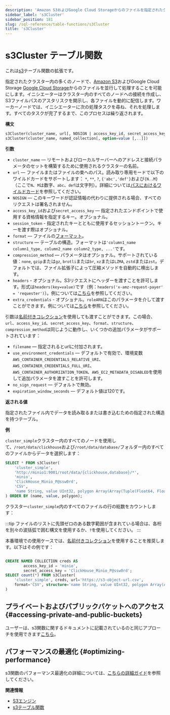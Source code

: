 ```yaml
---
description: 'Amazon S3およびGoogle Cloud Storageからのファイルを指定されたクラスター内の多くのノードで並行して処理できるようにするs3テーブル関数の拡張。'
sidebar_label: 's3Cluster'
sidebar_position: 181
slug: /sql-reference/table-functions/s3Cluster
title: 's3Cluster'
---
```



# s3Cluster テーブル関数

これは[s3](sql-reference/table-functions/s3.md)テーブル関数の拡張です。

指定されたクラスター内の多くのノードで、[Amazon S3](https://aws.amazon.com/s3/)およびGoogle Cloud Storage [Google Cloud Storage](https://cloud.google.com/storage/)からのファイルを並行して処理することを可能にします。イニシエーターはクラスター内のすべてのノードへの接続を作成し、S3ファイルパスのアスタリスクを開示し、各ファイルを動的に配信します。ワーカーノードでは、イニシエーターに次の処理タスクを尋ね、それを処理します。すべてのタスクが完了するまで、このプロセスは繰り返されます。

**構文**

```sql
s3Cluster(cluster_name, url[, NOSIGN | access_key_id, secret_access_key,[session_token]][, format][, structure][, compression_method][, headers][, extra_credentials])
s3Cluster(cluster_name, named_collection[, option=value [,..]])
```

**引数**

- `cluster_name` — リモートおよびローカルサーバーへのアドレスと接続パラメータのセットを構築するために使用されるクラスターの名前。
- `url` — ファイルまたはファイルの束へのパス。読み取り専用モードで以下のワイルドカードをサポートします： `*`, `**`, `?`, `{'abc','def'}`および`{N..M}`（ここで`N`、`M`は数字、`abc`、`def`は文字列）。詳細については[パスにおけるワイルドカード](../../engines/table-engines/integrations/s3.md#wildcards-in-path)を参照してください。
- `NOSIGN` — このキーワードが認証情報の代わりに提供される場合、すべてのリクエストは署名されません。
- `access_key_id`および`secret_access_key` — 指定されたエンドポイントで使用する資格情報を指定するキー。オプショナル。
- `session_token` - 指定されたキーとともに使用するセッショントークン。キーを渡す際はオプショナル。
- `format` — ファイルの[フォーマット](/sql-reference/formats)。
- `structure` — テーブルの構造。フォーマットは`'column1_name column1_type, column2_name column2_type, ...'`です。
- `compression_method` — パラメータはオプショナル。サポートされている値：`none`, `gzip`または`gz`, `brotli`または`br`, `xz`または`LZMA`, `zstd`または`zst`。デフォルトでは、ファイル拡張子によって圧縮メソッドを自動的に検出します。
- `headers` - オプショナル。S3リクエストにヘッダーを渡すことを許可します。形式は`headers(key=value)`です（例：`headers('x-amz-request-payer' = 'requester')`）。例については[こちら](/sql-reference/table-functions/s3#accessing-requester-pays-buckets)を参照してください。
- `extra_credentials` - オプショナル。`roleARN`はこのパラメータを介して渡すことができます。例については[こちら](/cloud/security/secure-s3#access-your-s3-bucket-with-the-clickhouseaccess-role)を参照してください。

引数は[名前付きコレクション](operations/named-collections.md)を使用しても渡すことができます。この場合、`url`、`access_key_id`、`secret_access_key`、`format`、`structure`、`compression_method`は同じように動作し、いくつかの追加パラメータがサポートされています：

 - `filename` — 指定されるとurlに付加されます。
 - `use_environment_credentials` — デフォルトで有効で、環境変数`AWS_CONTAINER_CREDENTIALS_RELATIVE_URI`、`AWS_CONTAINER_CREDENTIALS_FULL_URI`、`AWS_CONTAINER_AUTHORIZATION_TOKEN`、`AWS_EC2_METADATA_DISABLED`を使用して追加パラメータを渡すことを許可します。
 - `no_sign_request` — デフォルトで無効。
 - `expiration_window_seconds` — デフォルト値は120です。

**返される値**

指定されたファイル内でデータを読み取るまたは書き込むための指定された構造を持つテーブル。

**例**

`cluster_simple`クラスター内のすべてのノードを使用して、`/root/data/clickhouse`および`/root/data/database/`フォルダー内のすべてのファイルからデータを選択します：

```sql
SELECT * FROM s3Cluster(
    'cluster_simple',
    'http://minio1:9001/root/data/{clickhouse,database}/*',
    'minio',
    'ClickHouse_Minio_P@ssw0rd',
    'CSV',
    'name String, value UInt32, polygon Array(Array(Tuple(Float64, Float64)))'
) ORDER BY (name, value, polygon);
```

クラスター`cluster_simple`内のすべてのファイルの行の総数をカウントします：

:::tip
ファイルのリストに先頭ゼロのある数字範囲が含まれている場合は、各桁を別々の波括弧で囲む構文を使用するか、`?`を使用してください。
:::

本番環境での使用ケースでは、[名前付きコレクション](operations/named-collections.md)を使用することを推奨します。以下はその例です：
```sql

CREATE NAMED COLLECTION creds AS
        access_key_id = 'minio',
        secret_access_key = 'ClickHouse_Minio_P@ssw0rd';
SELECT count(*) FROM s3Cluster(
    'cluster_simple', creds, url='https://s3-object-url.csv',
    format='CSV', structure='name String, value UInt32, polygon Array(Array(Tuple(Float64, Float64)))'
)
```

## プライベートおよびパブリックバケットへのアクセス {#accessing-private-and-public-buckets}

ユーザーは、s3関数に関するドキュメントに記載されているのと同じアプローチを使用できます[こちら](/sql-reference/table-functions/s3#accessing-public-buckets)。

## パフォーマンスの最適化 {#optimizing-performance}

s3関数のパフォーマンス最適化の詳細については、[こちらの詳細ガイド](/integrations/s3/performance)を参照してください。

**関連情報**

- [S3エンジン](../../engines/table-engines/integrations/s3.md)
- [s3テーブル関数](../../sql-reference/table-functions/s3.md)
